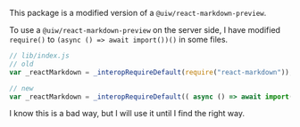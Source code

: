 This package is a modified version of a `@uiw/react-markdown-preview`.

To use a `@uiw/react-markdown-preview` on the server side, I have modified `require()` to `(async () => await import())()` in some files.

``` js
// lib/index.js
// old
var _reactMarkdown = _interopRequireDefault(require("react-markdown"));

// new
var _reactMarkdown = _interopRequireDefault(( async () => await import("react-markdown"))());
```

I know this is a bad way, but I will use it until I find the right way.